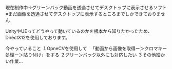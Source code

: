 現在制作中->グリーンバック動画を透過させてデスクトップに表示させるソフト
※まだ画像を透過させてデスクトップに表示するところまでしかできておりません

UnityやUEってどうやって動いているのかを根本から知りたかったため、
DirectX12を使用しております。


今やっていること
１OpneCVを使用して
　「動画から画像を取得ー＞クロマキー処理ー＞貼り付け」をする
２グリーンバック以外にも対応したい
３その他細かい作業…
